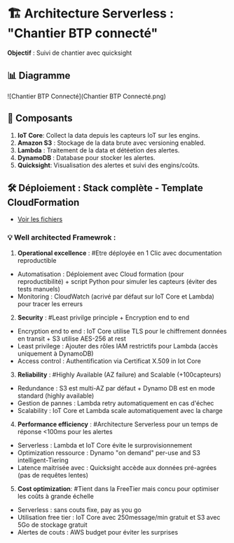 # 🏗️ Architecture Serverless :  "Chantier BTP connecté"  

**Objectif** : Suivi de chantier avec quicksight

## 📊 Diagramme
![Chantier BTP Connecté](Chantier BTP Connecté.png)

## 🔧 Composants
1. **IoT Core**: Collect la data depuis les capteurs IoT sur les engins.  
2. **Amazon S3** : Stockage de la data brute avec versioning enabled.
3. **Lambda** : Traitement de la data et détéetion des alertes.
4. **DynamoDB** : Database pour stocker les alertes.
5. **Quicksight**: Visualisation des alertes et suivi des engins/coûts.

## 🛠️ Déploiement :  Stack complète - Template CloudFormation
- [Voir les fichiers](/Chantier-connecté-free-tier.yaml)   

### 💡 Well architected Framewrok : 
1. **Operational excellence** : #Etre déployée en 1 Clic avec documentation reproductible
- Automatisation : Déploiement avec Cloud formation (pour reproductibilité) + script Python pour simuler les capteurs (éviter des tests manuels)
- Monitoring : CloudWatch (acrivé par défaut sur IoT Core et Lambda) pour tracer les erreurs
 
2. **Security** : #Least privilge principle + Encryption end to end
- Encryption end to end : IoT Core utilise TLS pour le chiffrement données en transit + S3 utilise AES-256 at rest
- Least privilege : Ajouter des rôles IAM restrictifs pour Lambda (accès uniquement à DynamoDB)
- Access control : Authentification via Certificat X.509 in Iot Core
 
3. **Reliability** : #Highly Available (AZ failure) and Scalable (+100capteurs)
- Redundance : S3 est multi-AZ par défaut + Dynamo DB est en mode standard (highly available)
- Gestion de pannes : Lambda retry automatiquement en cas d'échec
- Scalability : IoT Core et Lambda scale automatiquement avec la charge
 
4. **Performance efficiency** : #Architecture Serverless pour un temps de réponse <100ms pour les alertes
- Serverless : Lambda et IoT Core évite le surprovisionnement
- Optimization ressource : Dynamo "on demand" per-use and S3 intelligent-Tiering
- Latence maitrisée avec : Quicksight accède aux données pré-agrées (pas de requêtes lentes)

5. **Cost optimization**: #Tient dans la FreeTier mais concu pour optimiser les coûts à grande échelle
- Serverless : sans couts fixe, pay as you go
- Utilisation free tier : IoT Core avec 250message/min gratuit et S3 avec 5Go de stockage gratuit
- Alertes de couts : AWS budget pour éviter les surprises


